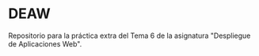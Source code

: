 # DEAW
Repositorio para la práctica extra del Tema 6 de la asignatura "Despliegue de Aplicaciones Web".
